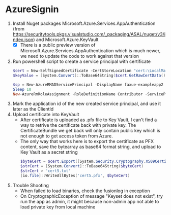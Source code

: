 # AzureSignin

1. Install Nuget packages Microsoft.Azure.Services.AppAuthentication (from https://securitytools.pkgs.visualstudio.com/_packaging/ASAL/nuget/v3/index.json) and Microsoft.Azure.KeyVault
    - [x] There is a public preview version of Microsoft.Azure.Services.AppAuthentication which is much newer, we need to update the code to work against that version
2. Run powershell script to create a service principal with certificate
    ```powershell
    $cert = New-SelfSignedCertificate -CertStoreLocation "cert:\LocalMachine\My" -Subject "CN=exampleappScriptCert" -KeySpec KeyExchange
    $keyValue = [System.Convert]::ToBase64String($cert.GetRawCertData())

    $sp = New-AzureRMADServicePrincipal -DisplayName faxue-exampleapp2 -CertValue $keyValue -EndDate $cert.NotAfter -StartDate $cert.NotBefore
    Sleep 10
    New-AzureRmRoleAssignment -RoleDefinitionName Contributor -ServicePrincipalName $sp.ApplicationId
    ```
3. Mark the application id of the new created service principal, and use it later as the ClientId
4. Upload certificate into KeyVault
    - After certificate is uploaded as .pfx file to Key Vault, I can't find a way to retrive the certificate back with private key. The CertificateBundle we get back will only contain public key which is not enough to get access token from Azure.
    - The only way that works here is to export the certificate as PFX content, save the bytearray as base64 format string, and upload to Key Vault as a secret string
        ```powershell
        $byteCert = $cert.Export([System.Security.Cryptography.X509Certificates.X509ContentType]::Pfx)
        $strCert = [System.Convert]::ToBase64String($byteCert)
        $strCert > 'cert5.txt'
        [io.file]::WriteAllBytes('cert5.pfx', $byteCert)
        ```
5. Trouble Shooting
    - When failed to load binaries, check the fusionlog in exception
    - On CryptographicException of message "Keyset does not exist", try run the app as admin, it might because non-admin app not able to load private key from local machine